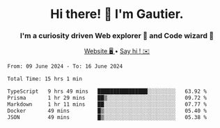 <h1 align="center">Hi there! 👋 I'm Gautier.</h1>
<h3 align="center">I'm a curiosity driven Web explorer 🚀 and Code wizard 🧙</h3>

<p align="center">
  <a href="https://xisabla.github.io/">Website 🖥️ </a> •
  <a href="mailto:xisabla.dev@gmail.com">Say hi ! ✉️</a>
</p>

<!--START_SECTION:waka-->

```txt
From: 09 June 2024 - To: 16 June 2024

Total Time: 15 hrs 1 min

TypeScript   9 hrs 49 mins   ████████████████░░░░░░░░░   63.92 %
Prisma       1 hr 29 mins    ██▒░░░░░░░░░░░░░░░░░░░░░░   09.72 %
Markdown     1 hr 11 mins    ██░░░░░░░░░░░░░░░░░░░░░░░   07.77 %
Docker       49 mins         █▒░░░░░░░░░░░░░░░░░░░░░░░   05.40 %
JSON         49 mins         █▒░░░░░░░░░░░░░░░░░░░░░░░   05.38 %
```

<!--END_SECTION:waka-->
